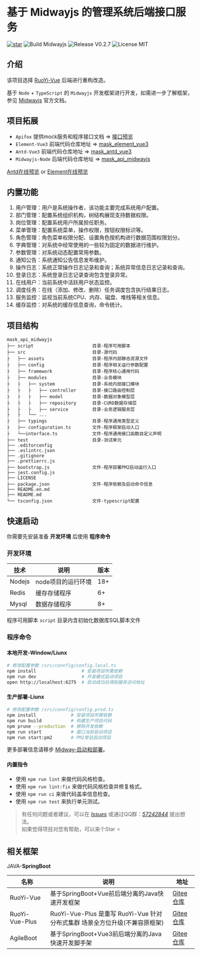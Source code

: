 # 基于 Midwayjs 的管理系统后端接口服务

[![star](https://gitee.com/TsMask/mask_api_midwayjs/badge/star.svg?theme=dark)](https://gitee.com/TsMask/mask_api_midwayjs/stargazers)
![Build Midwayjs](https://img.shields.io/badge/Build-Midway-green.svg)
![Release V0.2.7](https://img.shields.io/badge/Release-V0.2.7-orange.svg)
![License MIT](https://img.shields.io/badge/License-MIT-blue.svg)

## 介绍

该项目选择 [RuoYi-Vue](https://gitee.com/y_project/RuoYi-Vue) 后端进行重构改造。

基于 `Node` + `TypeScript` 的 `Midwayjs` 开发框架进行开发，如需进一步了解框架，参见 [Midwayjs](http://www.midwayjs.org) 官方文档。

## 项目拓展

- `Apifox` 提供mock服务和程序接口文档 => [接口预览](https://mask-api-midwayjs.apifox.cn/)
- `Element-Vue3` 前端代码仓库地址 => [mask_element_vue3](https://gitee.com/TsMask/mask_element_vue3)
- `Antd-Vue3` 前端代码仓库地址 => [mask_antd_vue3](https://gitee.com/TsMask/mask_antd_vue3)
- `Midwayjs-Node` 后端代码仓库地址 => [mask_api_midwayjs](https://gitee.com/TsMask/mask_api_midwayjs)

[Antd在线预览](http://124.223.91.248:8102/mask-antd/#/index) or [Element在线预览](http://124.223.91.248:8102/mask-el/#/index)

## 内置功能

1. 用户管理：用户是系统操作者，该功能主要完成系统用户配置。
2. 部门管理：配置系统组织机构，树结构展现支持数据权限。
3. 岗位管理：配置系统用户所属担任职务。
4. 菜单管理：配置系统菜单，操作权限，按钮权限标识等。
5. 角色管理：角色菜单权限分配、设置角色按机构进行数据范围权限划分。
6. 字典管理：对系统中经常使用的一些较为固定的数据进行维护。
7. 参数管理：对系统动态配置常用参数。
8. 通知公告：系统通知公告信息发布维护。
9. 操作日志：系统正常操作日志记录和查询；系统异常信息日志记录和查询。
10. 登录日志：系统登录日志记录查询包含登录异常。
11. 在线用户：当前系统中活跃用户状态监控。
12. 调度任务：在线（添加、修改、删除）任务调度包含执行结果日志。
13. 服务监控：监视当前系统CPU、内存、磁盘、堆栈等相关信息。
14. 缓存监控：对系统的缓存信息查询，命令统计。

## 项目结构

```text
mask_api_midwayjs
├── script                      目录-程序可用脚本
├── src                         目录-源代码
├   ├── assets                  目录-程序内部静态资源文件
├   ├── config                  目录-程序相关运行参数配置
├   ├── framework               目录-程序核心通用代码
├   ├── modules                 目录-业务模块
├   ├   ├── system              目录-系统内部接口模块
├   ├   ├   ├── controller      目录-接口路由控制层
├   ├   ├   ├── model           目录-数据对象模型层
├   ├   ├   ├── repository      目录-CURD数据存储层
├   ├   ├   ├── service         目录-业务逻辑服务层
├   ├   └── ...
├   ├── typings                 目录-程序通用类型定义
├   ├── configuration.ts        文件-程序框架启动入口
├   └──interface.ts             文件-程序通用接口函数自定义声明
├── test                        目录-测试单元
├── .editorconfig
├── .eslintrc.json
├── .gitignore
├── .prettierrc.js
├── bootstrap.js                文件-程序部署PM2启动运行入口
├── jest.config.js
├── LICENSE
├── package.json                文件-程序依赖及启动命令信息
├── README.en.md
├── README.md
└── tsconfig.json               文件-typescript配置
```

## 快速启动

你需要先安装准备 **开发环境** 后使用 **程序命令**

### 开发环境

| 技术 | 说明 | 版本 |
| ---- | ---- | ---- |
| Nodejs | node项目的运行环境 | 18+ |
| Redis | 缓存存储程序 | 6+ |
| Mysql | 数据存储程序 | 8+ |

程序可用脚本 `script` 目录内含初始化数据库SQL脚本文件

### 程序命令

#### 本地开发-Window/Liunx

```bash
# 修改配置参数 /src/connfig/config.local.ts
npm install                 # 安装项目所需依赖
npm run dev                 # 开发模式启动项目
open http://localhost:6275  # 启动成功后得到服务访问地址
```

#### 生产部署-Liunx

```bash
# 修改配置参数 /src/connfig/config.prod.ts
npm install             # 安装项目所需依赖
npm run build           # 构建生产项目代码
npm prune --production  # 移除开发依赖
npm run start           # 窗口当前启动项目
npm run start:pm2       # PM2常驻启动项目
```

更多部署信息请移步 [Midway-启动和部署](http://www.midwayjs.org/docs/deployment)。

#### 内置指令

- 使用 `npm run lint` 来做代码风格检查。
- 使用 `npm run lint:fix` 来做代码风格检查并修复格式。
- 使用 `npm run ci` 来做代码盖率信息检查。
- 使用 `npm run test` 来执行单元测试。

> 有任何问题或者建议，可以在 [_Issues_](https://gitee.com/TsMask/mask_api_midwayjs/issues) 或通过QQ群：[_57242844_](https://jq.qq.com/?_wv=1027&k=z6Y4YQcB) 提出想法。  
> 如果觉得项目对您有帮助，可以来个Star ⭐

## 相关框架

JAVA-**SpringBoot**

| 名称 | 说明 | 地址 |
| ---- | ---- | ---- |
| RuoYi-Vue | 基于SpringBoot+Vue前后端分离的Java快速开发框架 | [Gitee仓库](https://gitee.com/y_project/RuoYi-Vue) |
| RuoYi-Vue-Plus | RuoYi-Vue-Plus 是重写 RuoYi-Vue 针对 分布式集群 场景全方位升级(不兼容原框架) | [Gitee仓库](https://gitee.com/dromara/RuoYi-Vue-Plus) |
| AgileBoot | 基于SpringBoot+Vue3前后端分离的Java快速开发脚手架 | [Gitee仓库](https://gitee.com/valarchie/AgileBoot-Back-End) |
